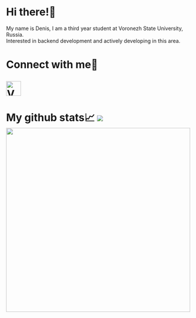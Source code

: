 <h1> 
  Hi there!👋
</h1> 

<a>
My name is Denis, I am a third year student at Voronezh State University, Russia.
<br>
Interested in backend development and actively developing in this area.
</a>

<h1>
Connect with me🗿
  
[<img alt="VK" width="40px" src="https://cdn-icons-png.flaticon.com/512/174/174857.png" />][vk]
</h1>

<h1>My github stats📈 
  <img src="https://visitor-badge.glitch.me/badge?page_id=DenisRybas.visitor-badge&color=5194f0" />
<br>
<img width="500px" src="https://github-readme-stats.vercel.app/api?username=DenisRybas&show_icons=true&theme=tokyonight" />
</h1>

[vk]: https://www.linkedin.com/in/denis-rybas-a0ba01212/
